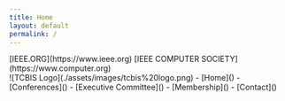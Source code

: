 ```yaml
---
title: Home
layout: default
permalink: /
---
```


<div class="topbar">
    [IEEE.ORG](https://www.ieee.org)
    [IEEE COMPUTER SOCIETY](https://www.computer.org)
</div>

<div class="navbar">
    ![TCBIS Logo](./assets/images/tcbis%20logo.png)
    - [Home]()
    - [Conferences]()
    - [Executive Committee]()
    - [Membership]()
    - [Contact]()
</div>
